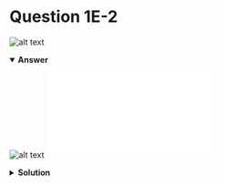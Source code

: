# Question 1E-2
![alt text](q1E-2.png)

<details open>
<summary><b>Answer</b></summary>

![alt text](a1E-2.svg)
![alt text](a1E-2.py)
</details>

<details>
<summary><b>Solution</b></summary>

![alt text](s1E-2.png)
</details>
